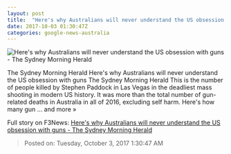 ```yaml
---
layout: post
title:  "Here's why Australians will never understand the US obsession with guns - The Sydney Morning Herald"
date: 2017-10-03 01:30:47Z
categories: google-news-australia
---
```


![Here's why Australians will never understand the US obsession with guns - The Sydney Morning Herald](http://www.smh.com.au/content/dam/images/g/y/t/8/o/2/image.related.socialLead.620x349.gyt7ys.png/1506996973041.jpg)

The Sydney Morning Herald Here's why Australians will never understand the US obsession with guns The Sydney Morning Herald This is the number of people killed by Stephen Paddock in Las Vegas in the deadliest mass shooting in modern US history. It was more than the total number of gun-related deaths in Australia in all of 2016, excluding self harm. Here's how many gun ... and more »


Full story on F3News: [Here's why Australians will never understand the US obsession with guns - The Sydney Morning Herald](http://www.f3nws.com/n/zbKBaF)

> Posted on: Tuesday, October 3, 2017 1:30:47 AM

